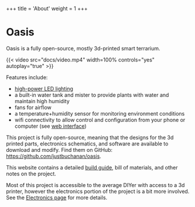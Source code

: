 +++
title = 'About'
weight = 1
+++

# Oasis

Oasis is a fully open-source, mostly 3d-printed smart terrarium.

{{< video src="docs/video.mp4" width=100% controls="yes" autoplay="true" >}}

Features include:

- [high-power LED lighting](/docs/random_notes/#light-intensity)
- a built-in water tank and mister to provide plants with water and maintain high humidity
- fans for airflow
- a temperature+humidity sensor for monitoring environment conditions
- wifi connectivity to allow control and configuration from your phone or computer (see [web interface](/docs/usage_guide/#web-interface))

This project is fully open-source, meaning that the designs for the 3d printed parts, electronics schematics, and software are available to download and modify. Find them on GitHub: https://github.com/justbuchanan/oasis.

This website contains a detailed [build guide](/docs/build_guide), bill of materials, and other notes on the project.

Most of this project is accessible to the average DIYer with access to a 3d printer, however the electronics portion of the project is a bit more involved. See the [Electronics page](/docs/electronics) for more details.
